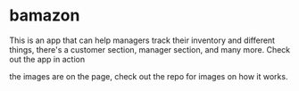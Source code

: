 # bamazon
This is an app that can help managers track their inventory and different things, there's a customer section, manager section, and many more. Check out the app in action 

the images are on the page, check out the repo for images on how it works. 
